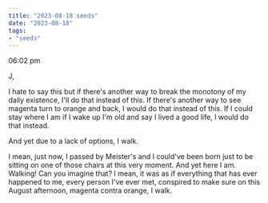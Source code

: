 ```yaml
---
title: "2023-08-18 seeds"
date: "2023-08-18"
tags:
- "seeds"
---
```

06:02 pm

J,

I hate to say this but if there's another way to break the monotony of my daily existence, I'll do that instead of this. If there's another way to see magenta turn to orange and back, I would do that instead of this. If I could stay where I am if I wake up I'm old and say I lived a good life, I would do that instead.

And yet due to a lack of options, I walk.

I mean, just now, I passed by Meister's and I could've been born just to be sitting on one of those chairs at this very moment. And yet here I am. Walking! Can you imagine that? I mean, it was as if everything that has ever happened to me, every person I've ever met, conspired to make sure on this August afternoon, magenta contra orange, I walk.